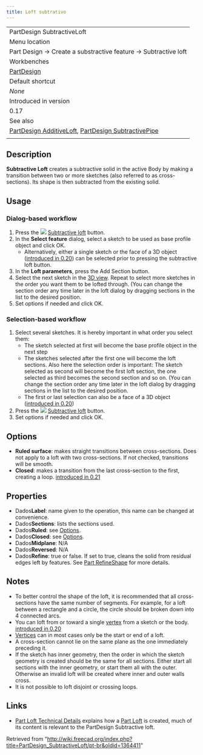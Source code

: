 ```yaml
---
title: Loft subtrativo
---
```

|  |
| --- |
| PartDesign SubtractiveLoft |
| Menu location |
| Part Design → Create a substractive feature → Subtractive loft |
| Workbenches |
| [PartDesign](/PartDesign_Workbench "PartDesign Workbench") |
| Default shortcut |
| *None* |
| Introduced in version |
| 0.17 |
| See also |
| [PartDesign AdditiveLoft](/PartDesign_AdditiveLoft "PartDesign AdditiveLoft"), [PartDesign SubtractivePipe](/PartDesign_SubtractivePipe "PartDesign SubtractivePipe") |
|  |

## Description

**Subtractive Loft** creates a subtractive solid in the active Body by making a transition between two or more sketches (also referred to as cross-sections). Its shape is then subtracted from the existing solid.

## Usage

### Dialog-based workflow

1. Press the ![](/images/PartDesign_SubtractiveLoft.svg) [Subtractive loft](/PartDesign_SubtractiveLoft "PartDesign SubtractiveLoft") button.
2. In the **Select feature** dialog, select a sketch to be used as base profile object and click OK.
   * Alternatively, either a single sketch or the face of a 3D object ([introduced in 0.20](/Release_notes_0.20 "Release notes 0.20")) can be selected prior to pressing the subtractive loft button.
3. In the **Loft parameters**, press the Add Section button.
4. Select the next sketch in the [3D view](/3D_view "3D view"). Repeat to select more sketches in the order you want them to be lofted through. (You can change the section order any time later in the loft dialog by dragging sections in the list to the desired position.
5. Set options if needed and click OK.

### Selection-based workflow

1. Select several sketches. It is hereby important in what order you select them:
   * The sketch selected at first will become the base profile object in the next step
   * The sketches selected after the first one will become the loft sections. Also here the selection order is important: The sketch selected as second will become the first loft section, the one selected as third becomes the second section and so on. (You can change the section order any time later in the loft dialog by dragging sections in the list to the desired position.
   * The first or last selection can also be a face of a 3D object ([introduced in 0.20](/Release_notes_0.20 "Release notes 0.20"))
2. Press the ![](/images/PartDesign_SubtractiveLoft.svg) [Subtractive loft](/PartDesign_SubtractiveLoft "PartDesign SubtractiveLoft") button.
3. Set options if needed and click OK.

## Options

* **Ruled surface**: makes straight transitions between cross-sections. Does not apply to a loft with two cross-sections. If not checked, transitions will be smooth.
* **Closed**: makes a transition from the last cross-section to the first, creating a loop. [introduced in 0.21](/Release_notes_0.21 "Release notes 0.21")

## Properties

* Dados**Label**: name given to the operation, this name can be changed at convenience.
* Dados**Sections**: lists the sections used.
* Dados**Ruled**: see [Options](#Options).
* Dados**Closed**: see [Options](#Options).
* Dados**Midplane**: N/A
* Dados**Reversed**: N/A
* Dados**Refine**: true or false. If set to true, cleans the solid from residual edges left by features. See [Part RefineShape](/Part_RefineShape "Part RefineShape") for more details.

## Notes

* To better control the shape of the loft, it is recommended that all cross-sections have the same number of segments. For example, for a loft between a rectangle and a circle, the circle should be broken down into 4 connected arcs.
* You can loft from or toward a single [vertex](/Glossary#V "Glossary") from a sketch or the body. [introduced in 0.20](/Release_notes_0.20 "Release notes 0.20")
* [Vertices](/Glossary#V "Glossary") can in most cases only be the start or end of a loft.
* A cross-section cannot lie on the same plane as the one immediately preceding it.
* If the sketch has inner geometry, then the order in which the sketch geometry is created should be the same for all sections. Either start all sections with the inner geometry, or start them all with the outer. Otherwise an invalid loft will be created where inner and outer walls cross.
* It is not possible to loft disjoint or crossing loops.

## Links

* [Part Loft Technical Details](/Part_Loft_Technical_Details "Part Loft Technical Details") explains how a [Part Loft](/Part_Loft "Part Loft") is created, much of its content is relevant to the PartDesign Subtractive loft.

Retrieved from "<http://wiki.freecad.org/index.php?title=PartDesign_SubtractiveLoft/pt-br&oldid=1364411>"